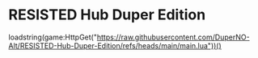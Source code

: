 # RESISTED Hub Duper Edition
loadstring(game:HttpGet("https://raw.githubusercontent.com/DuperNO-Alt/RESISTED-Hub-Duper-Edition/refs/heads/main/main.lua"))()
